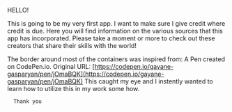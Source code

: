 HELLO! 

This is going to be my very first app. I want to make sure I give credit where credit is due. Here you will find information on the various sources that this app has incorporated. Please take a moment or more to check out these creators that share their skills with the world!



The border around most of the containers was inspired from:
A Pen created on CodePen.io. Original URL: [https://codepen.io/gayane-gasparyan/pen/jOmaBQK](https://codepen.io/gayane-gasparyan/pen/jOmaBQK)
  This caught my eye and I instently wanted to learn how to utilize this in my work some how. 
      
      
      
      Thank you

